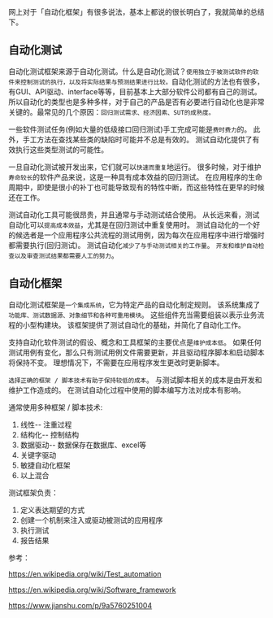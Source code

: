 网上对于「自动化框架」有很多说法，基本上都说的很长明白了，我就简单的总结下。

## 自动化测试
自动化测试框架来源于自动化测试。什么是自动化测试？`使用独立于被测试软件的软件来控制测试的执行，以及将实际结果与预测结果进行比较。`自动化测试的方法也有很多，有GUI、API驱动、interface等等，目前基本上大部分软件公司都有自己的测试。所以自动化的类型也是多种多样，对于自己的产品是否有必要进行自动化也是非常关键的。最常见的几个原因：`回归测试需求、经济因素、SUT的成熟度。`

一些软件测试任务(例如大量的低级接口回归测试)手工完成可能是`费时费力`的。 此外，手工方法在查找某些类的缺陷时可能并不总是有效的。 测试自动化提供了有效执行这些类型测试的可能性。

一旦自动化测试被开发出来，它们就可以`快速而重复`地运行。 很多时候，对于维护`寿命较长`的软件产品来说，这是一种具有成本效益的回归测试。 在应用程序的生命周期中，即使是很小的补丁也可能导致现有的特性中断，而这些特性在更早的时候还在工作。

测试自动化工具可能很昂贵，并且通常与手动测试结合使用。 从长远来看，测试自动化可以`提高成本效益`，尤其是在回归测试中重复使用时。 测试自动化的一个好的候选者是一个应用程序公共流程的测试用例，因为每次在应用程序中进行增强时都需要执行(回归测试)。 测试自动化`减少了与手动测试相关的工作量`。 `开发和维护自动检查以及审查测试结果都需要人工的努力`。

## 自动化框架

自动化测试框架是`一个集成系统`，它为特定产品的自动化制定规则。 该系统集成了`功能库、测试数据源、对象细节和各种可重用模块`。 这些组件充当需要组装以表示业务流程的小型构建块。 该框架提供了测试自动化的基础，并简化了自动化工作。

支持自动化软件测试的假设、概念和工具框架的主要优点是`维护成本低`。 如果任何测试用例有变化，那么只有测试用例文件需要更新，并且驱动程序脚本和启动脚本将保持不变。 理想情况下，不需要在应用程序发生更改时更新脚本。


`选择正确的框架 / 脚本技术有助于保持较低的成本`。 与测试脚本相关的成本是由开发和维护工作造成的。 在测试自动化过程中使用的脚本编写方法对成本有影响。

通常使用多种框架 / 脚本技术:
1. 线性-- 注重过程
2. 结构化-- 控制结构
3. 数据驱动-- 数据保存在数据库、excel等
4. 关键字驱动
5. 敏捷自动化框架
6. 以上混合


测试框架负责：
1. 定义表达期望的方式
2. 创建一个机制来注入或驱动被测试的应用程序
3. 执行测试
4. 报告结果


参考：

https://en.wikipedia.org/wiki/Test_automation

https://en.wikipedia.org/wiki/Software_framework

https://www.jianshu.com/p/9a5760251004